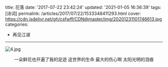 title: 花落
date: '2017-07-22 23:42:24'
updated: '2021-01-05 16:36:39'
tags: [诗词]
permalink: /articles/2017/07/22/1533348411293.html
cover: https://cdn.jsdelivr.net/gh/csfwff/CDN@master/img/20201231101746613.jpg
categories: 
- 再见江湖
---
![4.jpg](https://cdn.jsdelivr.net/gh/csfwff/CDN@master/img/20201231101746613.jpg)

<center>一朵鲜花也开遍了我的足迹
这世界的生命
最大的伤心啊
太阳光明的泪痕</center>

